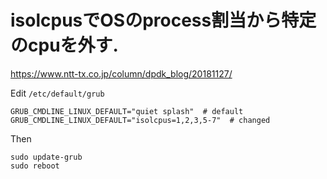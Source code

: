 # isolcpusでOSのprocess割当から特定のcpuを外す.
https://www.ntt-tx.co.jp/column/dpdk_blog/20181127/

Edit `/etc/default/grub` 
```
GRUB_CMDLINE_LINUX_DEFAULT="quiet splash"  # default
GRUB_CMDLINE_LINUX_DEFAULT="isolcpus=1,2,3,5-7"  # changed
```

Then
```
sudo update-grub
sudo reboot
```


